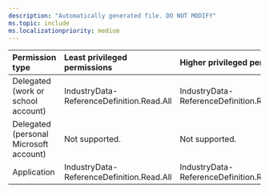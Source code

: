 ```yaml
---
description: "Automatically generated file. DO NOT MODIFY"
ms.topic: include
ms.localizationpriority: medium
---
```


|Permission type|Least privileged permissions|Higher privileged permissions|
|:---|:---|:---|
|Delegated (work or school account)|IndustryData-ReferenceDefinition.Read.All|IndustryData-ReferenceDefinition.ReadWrite.All|
|Delegated (personal Microsoft account)|Not supported.|Not supported.|
|Application|IndustryData-ReferenceDefinition.Read.All|IndustryData-ReferenceDefinition.ReadWrite.All|


